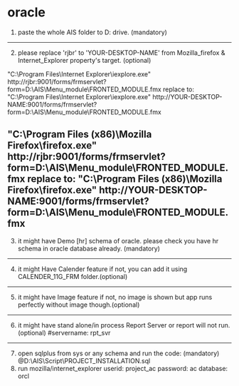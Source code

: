 # oracle
1. paste the whole AIS folder to D: drive. (mandatory)
--------------------------------------------------------
2. please replace 'rjbr' to 'YOUR-DESKTOP-NAME' from Mozilla_firefox & Internet_Explorer property's target. (optional)

"C:\Program Files\Internet Explorer\iexplore.exe" http://rjbr:9001/forms/frmservlet?form=D:\AIS\Menu_module\FRONTED_MODULE.fmx
replace to: "C:\Program Files\Internet Explorer\iexplore.exe" http://YOUR-DESKTOP-NAME:9001/forms/frmservlet?form=D:\AIS\Menu_module\FRONTED_MODULE.fmx

"C:\Program Files (x86)\Mozilla Firefox\firefox.exe" http://rjbr:9001/forms/frmservlet?form=D:\AIS\Menu_module\FRONTED_MODULE.fmx
replace to: "C:\Program Files (x86)\Mozilla Firefox\firefox.exe" http://YOUR-DESKTOP-NAME:9001/forms/frmservlet?form=D:\AIS\Menu_module\FRONTED_MODULE.fmx
--------------------------------------------------------
3. it might have Demo [hr] schema of oracle. please check you have hr schema in oracle database already. (mandatory)
--------------------------------------------------------
4. it might Have Calender feature if not, you can add it using CALENDER_11G_FRM folder.(optional)
--------------------------------------------------------
5. it might have Image feature if not, no image is shown but app runs perfectly without image though.(optional)
--------------------------------------------------------
6. it might have stand alone/in process Report Server or report will not run.(optional) #servername: rpt_svr
--------------------------------------------------------
7. open sqlplus from sys or any schema and run the code: (mandatory)
				@D:\AIS\Script\PROJECT_INSTALLATION.sql
8. run mozilla/internet_explorer
	userid: project_ac
	password: ac
	database: orcl
